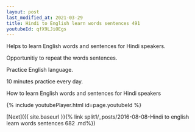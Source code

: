 ```yaml
---
layout: post
last_modified_at: 2021-03-29
title: Hindi to English learn words sentences 491 
youtubeId: qfX9LJiOEgs
---
```

 
 
Helps to learn English words and sentences for Hindi speakers.

Opportunitiy to repeat the words sentences. 

Practice English language. 
 
10 minutes practice every day. 
 
How to learn English words and sentences for Hindi speakers 
 
{% include youtubePlayer.html id=page.youtubeId %}
 
 
[Next]({{ site.baseurl }}{% link  split1/_posts/2016-08-08-Hindi to english learn words sentences 682 .md%})
 
